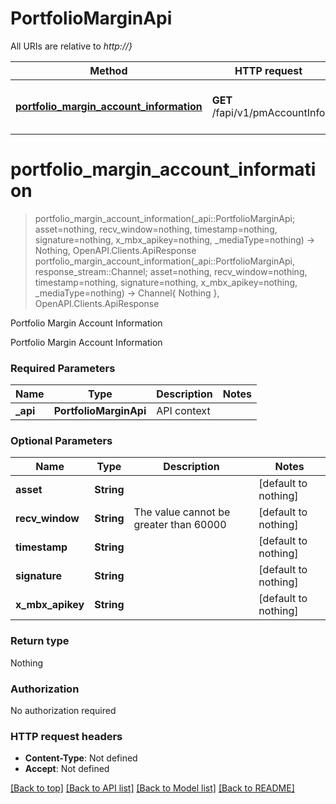 # PortfolioMarginApi

All URIs are relative to *http://}*

Method | HTTP request | Description
------------- | ------------- | -------------
[**portfolio_margin_account_information**](PortfolioMarginApi.md#portfolio_margin_account_information) | **GET** /fapi/v1/pmAccountInfo | Portfolio Margin Account Information


# **portfolio_margin_account_information**
> portfolio_margin_account_information(_api::PortfolioMarginApi; asset=nothing, recv_window=nothing, timestamp=nothing, signature=nothing, x_mbx_apikey=nothing, _mediaType=nothing) -> Nothing, OpenAPI.Clients.ApiResponse <br/>
> portfolio_margin_account_information(_api::PortfolioMarginApi, response_stream::Channel; asset=nothing, recv_window=nothing, timestamp=nothing, signature=nothing, x_mbx_apikey=nothing, _mediaType=nothing) -> Channel{ Nothing }, OpenAPI.Clients.ApiResponse

Portfolio Margin Account Information

Portfolio Margin Account Information

### Required Parameters

Name | Type | Description  | Notes
------------- | ------------- | ------------- | -------------
 **_api** | **PortfolioMarginApi** | API context | 

### Optional Parameters

Name | Type | Description  | Notes
------------- | ------------- | ------------- | -------------
 **asset** | **String**|  | [default to nothing]
 **recv_window** | **String**| The value cannot be greater than 60000 | [default to nothing]
 **timestamp** | **String**|  | [default to nothing]
 **signature** | **String**|  | [default to nothing]
 **x_mbx_apikey** | **String**|  | [default to nothing]

### Return type

Nothing

### Authorization

No authorization required

### HTTP request headers

 - **Content-Type**: Not defined
 - **Accept**: Not defined

[[Back to top]](#) [[Back to API list]](../README.md#api-endpoints) [[Back to Model list]](../README.md#models) [[Back to README]](../README.md)

